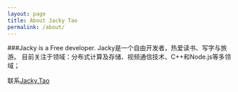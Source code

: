```yaml
---
layout: page
title: About Jacky Tao
permalink: /about/
---
```


###Jacky is a Free developer.
Jacky是一个自由开发者，热爱读书、写字与旅游。
目前关注于领域：分布式计算及存储、视频通信技术、C++和Node.js等多领域；

联系[Jacky.Tao](mailto:migrant.tao@gmail.com)
